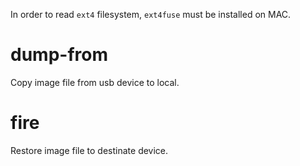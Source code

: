 In order to read `ext4` filesystem, `ext4fuse` must be installed on MAC.


# dump-from

Copy image file from usb device to local.

# fire

Restore image file to destinate device.
